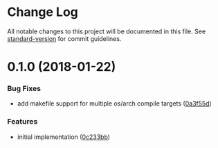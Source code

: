 # Change Log

All notable changes to this project will be documented in this file. See [standard-version](https://github.com/conventional-changelog/standard-version) for commit guidelines.

<a name="0.1.0"></a>
# 0.1.0 (2018-01-22)


### Bug Fixes

* add makefile support for multiple os/arch compile targets ([0a3f55d](https://github.com/cludden/s3-kinesis-replay/commit/0a3f55d))


### Features

* initial implementation ([0c233bb](https://github.com/cludden/s3-kinesis-replay/commit/0c233bb))
